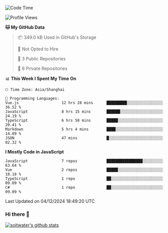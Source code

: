 <!--START_SECTION:waka-->
![Code Time](http://img.shields.io/badge/Code%20Time-4%2C336%20hrs%2042%20mins-blue)

![Profile Views](http://img.shields.io/badge/Profile%20Views-3-blue)

**🐱 My GitHub Data** 

> 📦 349.0 kB Used in GitHub's Storage 
 > 
> 🚫 Not Opted to Hire
 > 
> 📜 3 Public Repositories 
 > 
> 🔑 6 Private Repositories 
 > 
📊 **This Week I Spent My Time On** 

```text
🕑︎ Time Zone: Asia/Shanghai

💬 Programming Languages: 
Vue.js                   12 hrs 28 mins      █████████░░░░░░░░░░░░░░░░   36.52 % 
JavaScript               8 hrs 15 mins       ██████░░░░░░░░░░░░░░░░░░░   24.19 % 
TypeScript               6 hrs 58 mins       █████░░░░░░░░░░░░░░░░░░░░   20.41 % 
Markdown                 5 hrs 4 mins        ████░░░░░░░░░░░░░░░░░░░░░   14.89 % 
JSON                     47 mins             █░░░░░░░░░░░░░░░░░░░░░░░░   02.32 % 
```

**I Mostly Code in JavaScript** 

```text
JavaScript               7 repos             ████████████████░░░░░░░░░   63.64 % 
Vue                      2 repos             █████░░░░░░░░░░░░░░░░░░░░   18.18 % 
TypeScript               1 repo              ██░░░░░░░░░░░░░░░░░░░░░░░   09.09 % 
C#                       1 repo              ██░░░░░░░░░░░░░░░░░░░░░░░   09.09 % 
```




 Last Updated on 04/12/2024 18:49:20 UTC
<!--END_SECTION:waka-->

### Hi there 👋
[![soitwater's github stats](https://github-readme-stats.vercel.app/api?username=soitwater)](https://github.com/soitwater/github-readme-stats)
